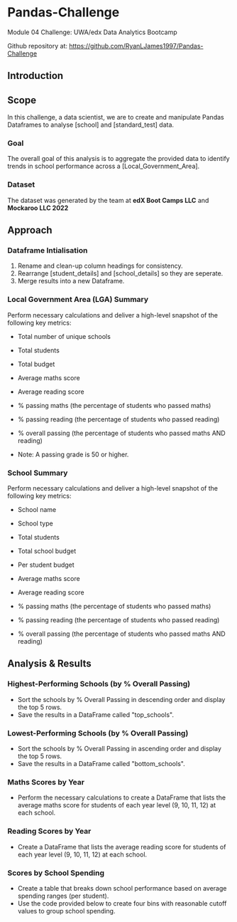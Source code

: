 # Pandas-Challenge

Module 04 Challenge: UWA/edx Data Analytics Bootcamp

Github repository at: https://github.com/RyanLJames1997/Pandas-Challenge

## Introduction

## Scope

In this challenge, a data scientist, we are to create and manipulate Pandas Dataframes to analyse [school] and [standard_test] data.

### Goal

The overall goal of this analysis is to aggregate the provided data to identify trends in school performance across a [Local_Government_Area].

### Dataset

The dataset was generated by the team at **edX Boot Camps LLC** and **Mockaroo LLC 2022**

## Approach

### Dataframe Intialisation
1. Rename and clean-up column headings for consistency.
2. Rearrange [student_details] and [school_details] so they are seperate.
3. Merge results into a new Dataframe.

### Local Government Area (LGA) Summary

Perform necessary calculations and deliver a high-level snapshot of the following key metrics:

- Total number of unique schools

- Total students

- Total budget

- Average maths score

- Average reading score

- % passing maths (the percentage of students who passed maths)

- % passing reading (the percentage of students who passed reading)

- % overall passing (the percentage of students who passed maths AND reading)

- Note: A passing grade is 50 or higher.

### School Summary

Perform necessary calculations and deliver a high-level snapshot of the following key metrics:

- School name

- School type

- Total students

- Total school budget

- Per student budget

- Average maths score

- Average reading score

- % passing maths (the percentage of students who passed maths)

- % passing reading (the percentage of students who passed reading)

- % overall passing (the percentage of students who passed maths AND reading)

## Analysis & Results

### Highest-Performing Schools (by % Overall Passing)
- Sort the schools by % Overall Passing in descending order and display the top 5 rows.
 - Save the results in a DataFrame called "top_schools".

### Lowest-Performing Schools (by % Overall Passing)
- Sort the schools by % Overall Passing in ascending order and display the top 5 rows.
 - Save the results in a DataFrame called "bottom_schools".

### Maths Scores by Year
- Perform the necessary calculations to create a DataFrame that lists the average maths score for students of each year level (9, 10, 11, 12) at each school.

### Reading Scores by Year
- Create a DataFrame that lists the average reading score for students of each year level (9, 10, 11, 12) at each school.

### Scores by School Spending
- Create a table that breaks down school performance based on average spending ranges (per student).
 - Use the code provided below to create four bins with reasonable cutoff values to group school spending.  
